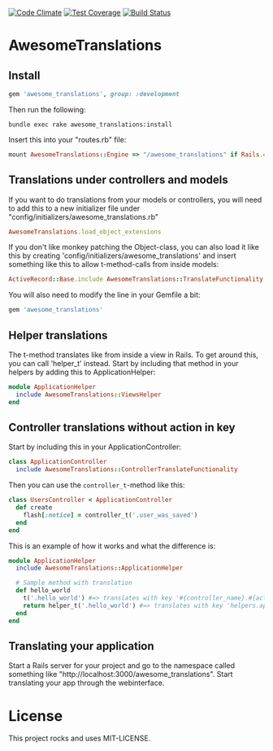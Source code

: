 [![Code Climate](https://codeclimate.com/github/kaspernj/awesome_translations/badges/gpa.svg)](https://codeclimate.com/github/kaspernj/awesome_translations)
[![Test Coverage](https://codeclimate.com/github/kaspernj/awesome_translations/badges/coverage.svg)](https://codeclimate.com/github/kaspernj/awesome_translations)
[![Build Status](https://img.shields.io/shippable/544232fcb904a4b21567a417.svg)](https://app.shippable.com/projects/544232fcb904a4b21567a417/builds/latest)

# AwesomeTranslations

## Install

```ruby
gem 'awesome_translations', group: :development
```

Then run the following:
```
bundle exec rake awesome_translations:install
```

Insert this into your "routes.rb" file:
```ruby
mount AwesomeTranslations::Engine => "/awesome_translations" if Rails.env.development?
```

## Translations under controllers and models

If you want to do translations from your models or controllers, you will need to add this to a new initializer file under "config/initializers/awesome_translations.rb"

```ruby
AwesomeTranslations.load_object_extensions
```

If you don't like monkey patching the Object-class, you can also load it like this by creating 'config/initializers/awesome_translations' and insert something like this to allow t-method-calls from inside models:
```ruby
ActiveRecord::Base.include AwesomeTranslations::TranslateFunctionality
```

You will also need to modify the line in your Gemfile a bit:
```ruby
gem 'awesome_translations'
```

## Helper translations

The t-method translates like from inside a view in Rails. To get around this, you can call 'helper_t' instead. Start by including that method in your helpers by adding this to ApplicationHelper:
```ruby
module ApplicationHelper
  include AwesomeTranslations::ViewsHelper
end
```

## Controller translations without action in key

Start by including this in your ApplicationController:
```ruby
class ApplicationController
  include AwesomeTranslations::ControllerTranslateFunctionality
```

Then you can use the `controller_t`-method like this:
```ruby
class UsersController < ApplicationController
  def create
    flash[:notice] = controller_t('.user_was_saved')
  end
end
```

This is an example of how it works and what the difference is:
```ruby
module ApplicationHelper
  include AwesomeTranslations::ApplicationHelper

  # Sample method with translation
  def hello_world
    t('.hello_world') #=> translates with key '#{controller_name}.#{action_name}.hello_world'
    return helper_t('.hello_world') #=> translates with key 'helpers.application_helper.hello_world'
  end
end
```

## Translating your application

Start a Rails server for your project and go to the namespace called something like "http://localhost:3000/awesome_translations". Start translating your app through the webinterface.


# License

This project rocks and uses MIT-LICENSE.
